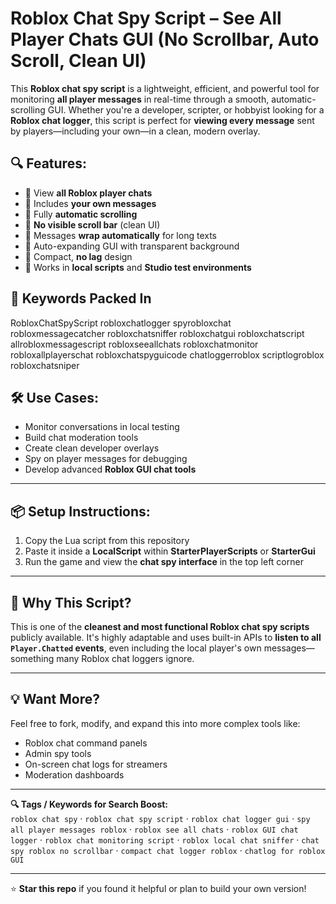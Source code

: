 # Roblox Chat Spy Script – See All Player Chats GUI (No Scrollbar, Auto Scroll, Clean UI)

This **Roblox chat spy script** is a lightweight, efficient, and powerful tool for monitoring **all player messages** in real-time through a smooth, automatic-scrolling GUI. Whether you're a developer, scripter, or hobbyist looking for a **Roblox chat logger**, this script is perfect for **viewing every message** sent by players—including your own—in a clean, modern overlay. 

## 🔍 Features:
- 🔹 View **all Roblox player chats**
- 🔹 Includes **your own messages**
- 🔹 Fully **automatic scrolling**
- 🔹 **No visible scroll bar** (clean UI)
- 🔹 Messages **wrap automatically** for long texts
- 🔹 Auto-expanding GUI with transparent background
- 🔹 Compact, **no lag** design
- 🔹 Works in **local scripts** and **Studio test environments**

## 🎯 Keywords Packed In
RobloxChatSpyScript robloxchatlogger spyrobloxchat robloxmessagecatcher robloxchatsniffer robloxchatgui robloxchatscript allrobloxmessagescript robloxseeallchats robloxchatmonitor robloxallplayerschat robloxchatspyguicode chatloggerroblox scriptlogroblox robloxchatsniper

## 🛠️ Use Cases:
- Monitor conversations in local testing
- Build chat moderation tools
- Create clean developer overlays
- Spy on player messages for debugging
- Develop advanced **Roblox GUI chat tools**

---

## 📦 Setup Instructions:
1. Copy the Lua script from this repository
2. Paste it inside a **LocalScript** within **StarterPlayerScripts** or **StarterGui**
3. Run the game and view the **chat spy interface** in the top left corner

---

## 🧠 Why This Script?
This is one of the **cleanest and most functional Roblox chat spy scripts** publicly available. It's highly adaptable and uses built-in APIs to **listen to all `Player.Chatted` events**, even including the local player's own messages—something many Roblox chat loggers ignore.

---

## 💡 Want More?
Feel free to fork, modify, and expand this into more complex tools like:
- Roblox chat command panels
- Admin spy tools
- On-screen chat logs for streamers
- Moderation dashboards

---

**🔍 Tags / Keywords for Search Boost:**  
`roblox chat spy` · `roblox chat spy script` · `roblox chat logger gui` · `spy all player messages roblox` · `roblox see all chats` · `roblox GUI chat logger` · `roblox chat monitoring script` · `roblox local chat sniffer` · `chat spy roblox no scrollbar` · `compact chat logger roblox` · `chatlog for roblox GUI`

---

⭐ **Star this repo** if you found it helpful or plan to build your own version!
